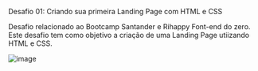 Desafio 01: Criando sua primeira Landing Page com HTML e CSS

Desafio relacionado ao Bootcamp Santander e Rihappy Font-end do zero. Este desafio tem como objetivo a criação de uma Landing Page utiizando HTML e CSS.

![image](https://github.com/user-attachments/assets/8a8d7955-d207-4546-b1bc-ed2e3eba04c3)
